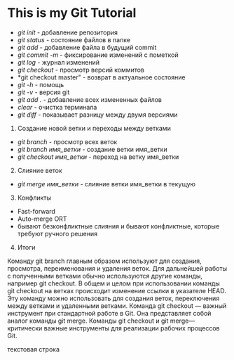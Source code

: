 # This is my Git Tutorial

* *git init* - добавление репозитория
* *git status* - состояние файлов в папке
* *git add* - добавление файла в будущий commit
* *git commit -m* - фиксирование изменений с пометкой
* *git log* - журнал изменений
* *git checkout* - просмотр версий коммитов
* *git checkout master" - возврат в актуальное состояние
* *git -h* - помощь
* *git -v* - версия git
* *git add .* - добавление всех измененных файлов
* *clear* - очистка терминала
* *git diff* - показывает разницу между двумя версиями

1. Создание новой ветки и переходы между ветками
* *git branch* - просмотр всех веток
* *git branch имя_ветки* - создание ветки имя_ветки
* *git checkout имя_ветки* - переход на ветку имя_ветки

2. Слияние веток
* *git merge имя_ветки* - слияние ветки имя_ветки в текущую

3. Конфликты
* Fast-forward
* Auto-merge ORT
* бывают безконфликтные слияния и бывают конфликтные, которые требуют ручного решения

4. Итоги

Команду git branch главным образом используют для создания, просмотра, переименования и удаления веток. Для дальнейшей работы с полученными ветками обычно используются другие команды, например git checkout.
В общем и целом при использовании команды git checkout на ветках происходит изменение ссылки в указателе HEAD. Эту команду можно использовать для создания веток, переключения между ветками и удаленными ветками. Команда git checkout — важный инструмент при стандартной работе в Git. Она представляет собой аналог команды git merge. Команды git checkout и git merge— критически важные инструменты для реализации рабочих процессов Git.

текстовая строка
